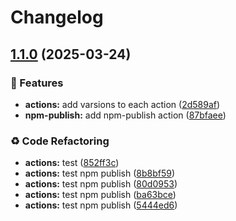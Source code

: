 # Changelog

## [1.1.0](https://github.com/MapColonies/actions/compare/npm-publish-v1.0.0...npm-publish-v1.1.0) (2025-03-24)


### 🎉 Features

* **actions:** add varsions to each action ([2d589af](https://github.com/MapColonies/actions/commit/2d589af3406a8b5fe203f7ff26dce495867de7a8))
* **npm-publish:** add npm-publish action ([87bfaee](https://github.com/MapColonies/actions/commit/87bfaee0fe7a79e3f0e638eae454d175be309a18))


### ♻️ Code Refactoring

* **actions:** test ([852ff3c](https://github.com/MapColonies/actions/commit/852ff3c5a09c63d6829ab795f4c1fd41c3e01b6c))
* **actions:** test npm publish ([8b8bf59](https://github.com/MapColonies/actions/commit/8b8bf59b8d7139534e306a6fd00fb2d5f1cb1e6d))
* **actions:** test npm publish ([80d0953](https://github.com/MapColonies/actions/commit/80d09535249432f7e10a8eab304c0595761d4cc6))
* **actions:** test npm publish ([ba63bce](https://github.com/MapColonies/actions/commit/ba63bcef81cd7184a4418b18e0ea5b8e308ecb2e))
* **actions:** test npm publish ([5444ed6](https://github.com/MapColonies/actions/commit/5444ed6dc1209344b90d9b5dbf683b27734eeaec))
